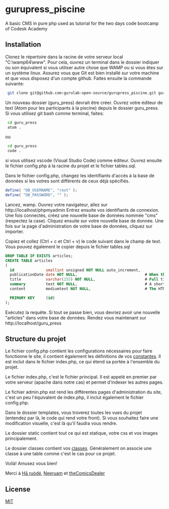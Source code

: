 # gurupress_piscine

A basic CMS in pure php used as tutorial for the two days code bootcamp of Codesk Academy

## Installation

Clonez le répertoire dans la racine de votre serveur local "C:\wamp64\www". Pour cela, ouvrez un terminal dans le dossier indiquer ou son équivalent si vous utiliser autre chose que WAMP ou si vous êtes sur un système linux.
Assurez vous que Git est bien installé sur votre machine et que vous disposez d'un compte github.
Faites ensuite la commande suivante:

```bash
 git clone git@github.com:gurulab-open-source/gurupress_piscine.git guru_press
```

Un nouveau dossier (guru_press) devrait être créer. Ouvrez votre éditeur de text (Atom pour les participants à la piscine) depuis le dossier guru_press. Si vous utilisez git bash comme terminal, faites:

```bash
 cd guru_press
 atom .
```

ou

```bash
 cd guru_press
 code .
```

si vous utilisez vscode (Visual Studio Code) comme éditeur. Ouvrez ensuite le fichier config.php à la racine du projet et le fichier tables.sql.

Dans le fichier config.php, changez les identifiants d'accès à la base de données si les votres sont différents de ceux déjà spécifiés.

```php
define( "DB_USERNAME", "root" );
define( "DB_PASSWORD", "" );
```

Lancez, wamp. Ouvrez votre navigateur, allez sur http://localhost/phpmyadmin
Entrez ensuite vos identifiants de connexion. Une fois connectés, créez une nouvelle base de données nommée "cms" (respectez la case).
Cliquez ensuite sur votre nouvelle base de donnée. Une fois sur la page d'administration de votre base de données, cliquez sur importer.

Copiez et collez (Ctrl + c et Ctrl + v) le code suivant dans le champ de text. Vous pouvez également le copier depuis le fichier tables.sql

```sql
DROP TABLE IF EXISTS articles;
CREATE TABLE articles
(
  id              smallint unsigned NOT NULL auto_increment,
  publicationDate date NOT NULL,                              # When the article was published
  title           varchar(255) NOT NULL,                      # Full title of the article
  summary         text NOT NULL,                              # A short summary of the article
  content         mediumtext NOT NULL,                        # The HTML content of the article

  PRIMARY KEY     (id)
);
```
Exécutez la requête. Si tout se passe bien, vous devriez avoir une nouvelle "articles" dans votre base de données.
Rendez vous maintenant sur http://localhost/guru_press

## Structure du projet

Le fichier config.php contient les configurations nécessaires pour faire fonctionne le site, il contient également les définitions de vos [constantes](https://www.php.net/manual/fr/function.define.php). Il est inclut dans le fichier index.php, ce qui étend sa portée à l'ensemble du projet.

Le fichier index.php, c'est le fichier principal. Il est appelé en premier par votre serveur (apache dans notre cas) et permet d'indexer les autres pages.

Le fichier admin.php est rend les différentes pages d'administration du site, c'est un peu l'équivalent de index.php, il inclut également le fichier config.php.

Dans le dossier templates, vous troverez toutes les vues du projet (entendez par là, le code qui rend votre front). Si vous souhaitez faire une modification visuelle, c'est là qu'il faudra vous rendre.

Le dossier static contient tout ce qui est statique, votre css et vos images principalement.

Le dossier classes contient vos [classes](https://www.php.net/manual/fr/language.oop5.php). Généralement on associe une classe à une table comme c'est le cas pour ce projet.

Voilà! Amusez vous bien!

Merci à [Hā ruòdé](https://twitter.com/HaroldSilver), [Neeruam](https://twitter.com/Maureenovich) et [theComicsDealer](https://twitter.com/theComicsDealer)

## License

[MIT](https://choosealicense.com/licenses/mit/)
